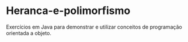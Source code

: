 # Heranca-e-polimorfismo
Exercícios em Java para demonstrar e utilizar conceitos de programação orientada a objeto.
